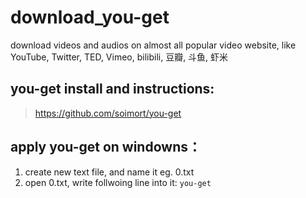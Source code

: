 # download_you-get
download videos and audios on almost all popular video website, like YouTube, Twitter, TED, Vimeo, bilibili, 豆瓣, 斗鱼, 虾米
## you-get install and instructions:
> https://github.com/soimort/you-get

## apply you-get on windowns：
1. create new text file, and name it eg. 0.txt
2. open 0.txt, write follwoing line into it:
`you-get `
